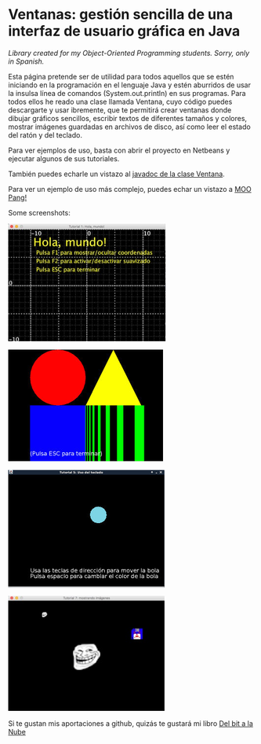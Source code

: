 Ventanas: gestión sencilla de una interfaz de usuario gráfica en Java
=====================================================================

_Library created for my Object-Oriented Programming students. Sorry, only in Spanish._

Esta página pretende ser de utilidad para todos aquellos que se estén iniciando
en la programación en el lenguaje Java y estén aburridos de usar la insulsa
línea de comandos (System.out.println) en sus programas. Para todos ellos he 
reado una clase llamada Ventana, cuyo código puedes descargarte y usar
ibremente, que te permitirá crear ventanas donde dibujar gráficos sencillos,
escribir textos de diferentes tamaños y colores, mostrar imágenes guardadas en
archivos de disco, así como leer el estado del ratón y del teclado.

Para ver ejemplos de uso, basta con abrir el proyecto en Netbeans y ejecutar
algunos de sus tutoriales.

También puedes echarle un vistazo al [javadoc de la clase Ventana](http://mario.site.ac.upc.edu/ventanas/Ventana.html).

Para ver un ejemplo de uso más complejo, puedes echar un vistazo a [MOO Pang!](https://github.com/mariomac/MOOPang)

Some screenshots:

![](shot1.jpg)

![](shot2.jpg)

![](shot3.jpg)

![](shot4.jpg)

Si te gustan mis aportaciones a github, quizás te gustará mi libro [Del bit a la Nube](http://www.xaas.guru/del-bit-a-la-nube/)

